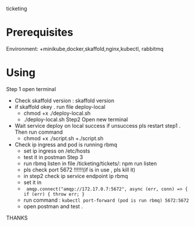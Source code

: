 

ticketing
# Prerequisites
Environment:
+minikube,docker,skaffold,nginx,kubectl, rabbitmq



# Using
Step 1
open terminal
- Check skaffold version : skaffold version
- if skaffold okey . run file deploy-local 
    + chmod +x ./deploy-local.sh
    + ./deploy-local.sh
Step2
Open new terminal
- Wait service deploy on local success if unsuccess pls restart step1  . Then run command
    + chmod +x ./script.sh
    +./script.sh
- Check ip ingress and pod is running rbmq
    + set ip ingress on /etc/hosts
    + test it in postman
Step 3
    + run rbmq listen in file /ticketing/tickets/: npm run listen
    + pls check port 5672 !!!!!!(if is in use , pls kill it)
    + in step2 check ip service endpoint ip rbmq
    + set it in
    + ` amqp.connect("amqp://172.17.0.7:5672", async (err, conn) => {
      if (err) {
        throw err;
      }`
    + run command : `kubectl port-forward (pod is run rbmq) 5672:5672 `
    + open postman and test .

THANKS

    




